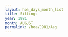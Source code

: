 ```yaml
---
layout: hoa_days_month_list
title: Sittings
year: 1981
month: AUGUST
permalink: /hoa/1981/Aug
---
```

